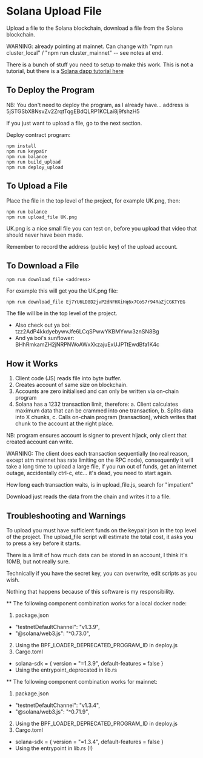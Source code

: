 # Solana Upload File

Upload a file to the Solana blockchain, download a file from the Solana blockchain.

WARNING: already pointing at mainnet. Can change with "npm run cluster_local" / "npm run cluster_mainnet" -- see notes at end.

There is a bunch of stuff you need to setup to make this work. This is not a tutorial, but there is a [Solana dapp tutorial here](https://medium.com/@smith_10562/a-simple-solana-dapp-tutorial-6dedbdf65444)

## To Deploy the Program

NB: You don't need to deploy the program, as I already have... address is 5jSTGSbX8NsvZv2ZrqtTqgEBdQLRP1KCLai8j9fshzH5

If you just want to upload a file, go to the next section.

Deploy contract program:

```
npm install
npm run keypair
npm run balance
npm run build_upload
npm run deploy_upload
```

## To Upload a File

Place the file in the top level of the project, for example UK.png, then:

```
npm run balance
npm run upload_file UK.png
```

UK.png is a nice small file you can test on, before you upload that video that should never have been made.

Remember to record the address (public key) of the upload account.

## To Download a File

```
npm run download_file <address>
```

For example this will get you the UK.png file:

```
npm run download_file Ej7YU6LD8D2jvP2dNFHXiHq6x7CoS7r94RaZjCGKTYEG
```

The file will be in the top level of the project.

- Also check out ya boi: tzz2AdP4kkdyebywvJfe6LCqSPwwYKBMYww3znSN8Bg
- And ya boi's sunflower: BHhRmkamZH2jNRPNWoAWxXkzajuExUJPTtEwdBfa1K4c

## How it Works

1. Client code (JS) reads file into byte buffer.
2. Creates account of same size on blockchain.
3. Accounts are zero initialised and can only be written via on-chain program
3. Solana has a 1232 transaction limit, therefore:
   a. Client calculates maximum data that can be crammed into one transaction,
   b. Splits data into X chunks,
   c. Calls on-chain program (transaction), which writes that chunk to the account at the right place.

NB: program ensures account is signer to prevent hijack, only client that created account can write.

WARNING: The client does each transaction sequentially (no real reason, except atm mainnet has rate limiting on the RPC node), consequently it will take a long time to upload a large file, if you run out of funds, get an internet outage, accidentally ctrl-c, etc... it's dead, you need to start again. 

How long each transaction waits, is in upload_file.js, search for "impatient"

Download just reads the data from the chain and writes it to a file.
 
## Troubleshooting and Warnings

To upload you must have sufficient funds on the keypair.json in the top level of the project. The upload_file script will estimate the total cost, it asks you to press a key before it starts.

There is a limit of how much data can be stored in an account, I think it's 10MB, but not really sure. 

Technically if you have the secret key, you can overwrite, edit scripts as you wish.

Nothing that happens because of this software is my responsibility.

** The following component combination works for a local docker node:

1. package.json
  - "testnetDefaultChannel": "v1.3.9",
  - "@solana/web3.js": "^0.73.0",
2. Using the BPF_LOADER_DEPRECATED_PROGRAM_ID in deploy.js
3. Cargo.toml
  - solana-sdk = { version = "=1.3.9", default-features = false }
  - Using the entrypoint_deprecated in lib.rs


** The following component combination works for mainnet:

1. package.json
  - "testnetDefaultChannel": "v1.3.4",
  - "@solana/web3.js": "^0.71.9",
2. Using the BPF_LOADER_DEPRECATED_PROGRAM_ID in deploy.js
3. Cargo.toml
  - solana-sdk = { version = "=1.3.4", default-features = false }
  - Using the entrypoint in lib.rs (!)

